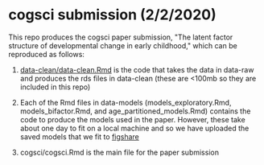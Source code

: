 # cogsci submission (2/2/2020)

This repo produces the cogsci paper submission, "The latent factor structure of developmental change in early childhood," which can be reproduced as follows:

1. [data-clean/data-clean.Rmd](data-clean/data-clean.Rmd) is the code that takes the data in data-raw and produces the rds files in data-clean (these are <100mb so they are included in this repo)

2. Each of the Rmd files in data-models (models_exploratory.Rmd, models_bifactor.Rmd, and age_partitioned_models.Rmd) contains the code to produce the models used in the paper. However, these take about one day to fit on a local machine and so we have uploaded the saved models that we fit to [figshare](https://figshare.com/projects/The_latent_factor_structure_of_developmental_change_in_early_childhood/75189)

3. cogsci/cogsci.Rmd is the main file for the paper submission
